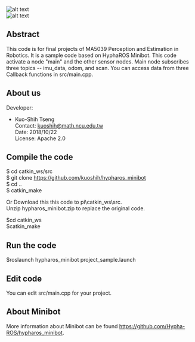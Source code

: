 ![alt text](https://github.com/Hypha-ROS/hypharos_minibot/blob/master/document/logo/HyphaROS_logo_2.png)  
![alt text](https://github.com/Hypha-ROS/hypharos_minibot/blob/master/document/HyphaROS_MiniBot_photo.jpg)  

## Abstract
This code is for final projects of MA5039 Perception and Estimation in Robotics.
It is a sample code based on HyphaROS Minibot.
This code activate a node "main" and the other sensor nodes. 
Main node subscribes three topics -- imu_data, odom, and scan. 
You can access data from three Callback functions in src/main.cpp.


## About us

Developer:   
* Kuo-Shih Tseng   
Contact: kuoshih@math.ncu.edu.tw   
Date: 2018/10/22  
License: Apache 2.0  


## Compile the code
$ cd catkin_ws/src  
$ git clone https://github.com/kuoshih/hypharos_minibot   
$ cd ..  
$ catkin_make  

Or Download this this code to pi\catkin_ws\src.   
Unzip hypharos_minibot.zip to replace the original code.
  
$cd catkin_ws  
$catkin_make  

## Run the code   
$roslaunch hypharos_minibot project_sample.launch

## Edit code  
You can edit src/main.cpp for your project.

## About Minibot
More information about Minibot can be found https://github.com/Hypha-ROS/hypharos_minibot.   
